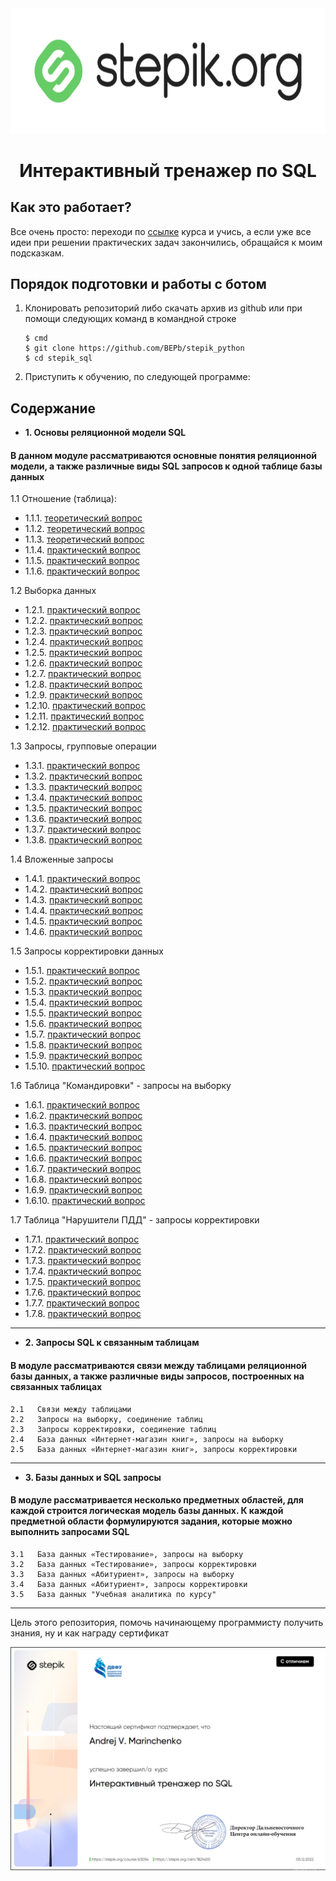 <div align="center">


<img src="./art/stepik_logotype_green.png" alt="logo" width="600" height="200.5">

# Интерактивный тренажер по SQL

</div>

## Как это работает?

Все очень просто: переходи по [ссылке](https://stepik.org/course/63054/syllabus) курса и учись, а если уже все идеи при решении практических задач закончились, обращайся к моим подсказкам.

## Порядок подготовки и работы с ботом

1. Клонировать репозиторий либо скачать архив из github или при помощи следующих команд в командной строке
   ```commandline
   $ cmd
   $ git clone https://github.com/BEPb/stepik_python
   $ cd stepik_sql
   ```

2. Приступить к обучению, по следующей программе:
## Содержание
  
* **1. Основы реляционной модели SQL**
#### В данном модуле рассматриваются основные понятия реляционной модели, а также различные виды SQL запросов к одной таблице базы данных  
 1.1   Отношение (таблица):
   - 1.1.1. [теоретический вопрос](https://github.com/BEPb/stepik_sql/blob/master/1.%20%D0%9E%D1%81%D0%BD%D0%BE%D0%B2%D1%8B%20%D1%80%D0%B5%D0%BB%D1%8F%D1%86%D0%B8%D0%BE%D0%BD%D0%BD%D0%BE%D0%B9%20%D0%BC%D0%BE%D0%B4%D0%B5%D0%BB%D0%B8%20%D0%B8%20SQL/1.1%20%D0%9E%D1%82%D0%BD%D0%BE%D1%88%D0%B5%D0%BD%D0%B8%D0%B5%20(%D1%82%D0%B0%D0%B1%D0%BB%D0%B8%D1%86%D0%B0)/1.1.1.%20%D1%82%D0%B5%D0%BE%D1%80%D0%B5%D1%82%D0%B8%D1%87%D0%B5%D1%81%D0%BA%D0%B8%D0%B9%20%D0%B2%D0%BE%D0%BF%D1%80%D0%BE%D1%81.md)
   - 1.1.2. [теоретический вопрос](https://github.com/BEPb/stepik_sql/blob/master/1.%20%D0%9E%D1%81%D0%BD%D0%BE%D0%B2%D1%8B%20%D1%80%D0%B5%D0%BB%D1%8F%D1%86%D0%B8%D0%BE%D0%BD%D0%BD%D0%BE%D0%B9%20%D0%BC%D0%BE%D0%B4%D0%B5%D0%BB%D0%B8%20%D0%B8%20SQL/1.1%20%D0%9E%D1%82%D0%BD%D0%BE%D1%88%D0%B5%D0%BD%D0%B8%D0%B5%20(%D1%82%D0%B0%D0%B1%D0%BB%D0%B8%D1%86%D0%B0)/1.1.2.%20%D1%82%D0%B5%D0%BE%D1%80%D0%B5%D1%82%D0%B8%D1%87%D0%B5%D1%81%D0%BA%D0%B8%D0%B9%20%D0%B2%D0%BE%D0%BF%D1%80%D0%BE%D1%81.md)
   - 1.1.3. [теоретический вопрос](https://github.com/BEPb/stepik_sql/blob/master/1.%20%D0%9E%D1%81%D0%BD%D0%BE%D0%B2%D1%8B%20%D1%80%D0%B5%D0%BB%D1%8F%D1%86%D0%B8%D0%BE%D0%BD%D0%BD%D0%BE%D0%B9%20%D0%BC%D0%BE%D0%B4%D0%B5%D0%BB%D0%B8%20%D0%B8%20SQL/1.1%20%D0%9E%D1%82%D0%BD%D0%BE%D1%88%D0%B5%D0%BD%D0%B8%D0%B5%20(%D1%82%D0%B0%D0%B1%D0%BB%D0%B8%D1%86%D0%B0)/1.1.3.%20%D1%82%D0%B5%D0%BE%D1%80%D0%B5%D1%82%D0%B8%D1%87%D0%B5%D1%81%D0%BA%D0%B8%D0%B9%20%D0%B2%D0%BE%D0%BF%D1%80%D0%BE%D1%81.md)
   - 1.1.4. [практический вопрос](https://github.com/BEPb/stepik_sql/blob/master/1.%20%D0%9E%D1%81%D0%BD%D0%BE%D0%B2%D1%8B%20%D1%80%D0%B5%D0%BB%D1%8F%D1%86%D0%B8%D0%BE%D0%BD%D0%BD%D0%BE%D0%B9%20%D0%BC%D0%BE%D0%B4%D0%B5%D0%BB%D0%B8%20%D0%B8%20SQL/1.1%20%D0%9E%D1%82%D0%BD%D0%BE%D1%88%D0%B5%D0%BD%D0%B8%D0%B5%20(%D1%82%D0%B0%D0%B1%D0%BB%D0%B8%D1%86%D0%B0)/1.1.4.%20%D0%BF%D1%80%D0%B0%D0%BA%D1%82%D0%B8%D1%87%D0%B5%D1%81%D0%BA%D0%B8%D0%B9%20%D0%B2%D0%BE%D0%BF%D1%80%D0%BE%D1%81.md)
   - 1.1.5. [практический вопрос](https://github.com/BEPb/stepik_sql/blob/master/1.%20%D0%9E%D1%81%D0%BD%D0%BE%D0%B2%D1%8B%20%D1%80%D0%B5%D0%BB%D1%8F%D1%86%D0%B8%D0%BE%D0%BD%D0%BD%D0%BE%D0%B9%20%D0%BC%D0%BE%D0%B4%D0%B5%D0%BB%D0%B8%20%D0%B8%20SQL/1.1%20%D0%9E%D1%82%D0%BD%D0%BE%D1%88%D0%B5%D0%BD%D0%B8%D0%B5%20(%D1%82%D0%B0%D0%B1%D0%BB%D0%B8%D1%86%D0%B0)/1.1.5.%20%D0%BF%D1%80%D0%B0%D0%BA%D1%82%D0%B8%D1%87%D0%B5%D1%81%D0%BA%D0%B8%D0%B9%20%D0%B2%D0%BE%D0%BF%D1%80%D0%BE%D1%81.md)
   - 1.1.6. [практический вопрос](https://github.com/BEPb/stepik_sql/blob/master/1.%20%D0%9E%D1%81%D0%BD%D0%BE%D0%B2%D1%8B%20%D1%80%D0%B5%D0%BB%D1%8F%D1%86%D0%B8%D0%BE%D0%BD%D0%BD%D0%BE%D0%B9%20%D0%BC%D0%BE%D0%B4%D0%B5%D0%BB%D0%B8%20%D0%B8%20SQL/1.1%20%D0%9E%D1%82%D0%BD%D0%BE%D1%88%D0%B5%D0%BD%D0%B8%D0%B5%20(%D1%82%D0%B0%D0%B1%D0%BB%D0%B8%D1%86%D0%B0)/1.1.6.%20%D0%BF%D1%80%D0%B0%D0%BA%D1%82%D0%B8%D1%87%D0%B5%D1%81%D0%BA%D0%B8%D0%B9%20%D0%B2%D0%BE%D0%BF%D1%80%D0%BE%D1%81.md)

 1.2   Выборка данных  
   - 1.2.1. [практический вопрос](https://github.com/BEPb/stepik_sql/blob/master/1.%20%D0%9E%D1%81%D0%BD%D0%BE%D0%B2%D1%8B%20%D1%80%D0%B5%D0%BB%D1%8F%D1%86%D0%B8%D0%BE%D0%BD%D0%BD%D0%BE%D0%B9%20%D0%BC%D0%BE%D0%B4%D0%B5%D0%BB%D0%B8%20%D0%B8%20SQL/1.2%20%D0%92%D1%8B%D0%B1%D0%BE%D1%80%D0%BA%D0%B0%20%D0%B4%D0%B0%D0%BD%D0%BD%D1%8B%D1%85/1.2.1.%20%D0%BF%D1%80%D0%B0%D0%BA%D1%82%D0%B8%D1%87%D0%B5%D1%81%D0%BA%D0%B8%D0%B9%20%D0%B2%D0%BE%D0%BF%D1%80%D0%BE%D1%81.md)
   - 1.2.2. [практический вопрос](https://github.com/BEPb/stepik_sql/blob/master/1.%20%D0%9E%D1%81%D0%BD%D0%BE%D0%B2%D1%8B%20%D1%80%D0%B5%D0%BB%D1%8F%D1%86%D0%B8%D0%BE%D0%BD%D0%BD%D0%BE%D0%B9%20%D0%BC%D0%BE%D0%B4%D0%B5%D0%BB%D0%B8%20%D0%B8%20SQL/1.2%20%D0%92%D1%8B%D0%B1%D0%BE%D1%80%D0%BA%D0%B0%20%D0%B4%D0%B0%D0%BD%D0%BD%D1%8B%D1%85/1.2.2.%20%D0%BF%D1%80%D0%B0%D0%BA%D1%82%D0%B8%D1%87%D0%B5%D1%81%D0%BA%D0%B8%D0%B9%20%D0%B2%D0%BE%D0%BF%D1%80%D0%BE%D1%81.md)
   - 1.2.3. [практический вопрос](https://github.com/BEPb/stepik_sql/blob/master/1.%20%D0%9E%D1%81%D0%BD%D0%BE%D0%B2%D1%8B%20%D1%80%D0%B5%D0%BB%D1%8F%D1%86%D0%B8%D0%BE%D0%BD%D0%BD%D0%BE%D0%B9%20%D0%BC%D0%BE%D0%B4%D0%B5%D0%BB%D0%B8%20%D0%B8%20SQL/1.2%20%D0%92%D1%8B%D0%B1%D0%BE%D1%80%D0%BA%D0%B0%20%D0%B4%D0%B0%D0%BD%D0%BD%D1%8B%D1%85/1.2.3.%20%D0%BF%D1%80%D0%B0%D0%BA%D1%82%D0%B8%D1%87%D0%B5%D1%81%D0%BA%D0%B8%D0%B9%20%D0%B2%D0%BE%D0%BF%D1%80%D0%BE%D1%81.md)
   - 1.2.4. [практический вопрос](https://github.com/BEPb/stepik_sql/blob/master/1.%20%D0%9E%D1%81%D0%BD%D0%BE%D0%B2%D1%8B%20%D1%80%D0%B5%D0%BB%D1%8F%D1%86%D0%B8%D0%BE%D0%BD%D0%BD%D0%BE%D0%B9%20%D0%BC%D0%BE%D0%B4%D0%B5%D0%BB%D0%B8%20%D0%B8%20SQL/1.2%20%D0%92%D1%8B%D0%B1%D0%BE%D1%80%D0%BA%D0%B0%20%D0%B4%D0%B0%D0%BD%D0%BD%D1%8B%D1%85/1.2.4.%20%D0%BF%D1%80%D0%B0%D0%BA%D1%82%D0%B8%D1%87%D0%B5%D1%81%D0%BA%D0%B8%D0%B9%20%D0%B2%D0%BE%D0%BF%D1%80%D0%BE%D1%81.md)
   - 1.2.5. [практический вопрос](https://github.com/BEPb/stepik_sql/blob/master/1.%20%D0%9E%D1%81%D0%BD%D0%BE%D0%B2%D1%8B%20%D1%80%D0%B5%D0%BB%D1%8F%D1%86%D0%B8%D0%BE%D0%BD%D0%BD%D0%BE%D0%B9%20%D0%BC%D0%BE%D0%B4%D0%B5%D0%BB%D0%B8%20%D0%B8%20SQL/1.2%20%D0%92%D1%8B%D0%B1%D0%BE%D1%80%D0%BA%D0%B0%20%D0%B4%D0%B0%D0%BD%D0%BD%D1%8B%D1%85/1.2.5.%20%D0%BF%D1%80%D0%B0%D0%BA%D1%82%D0%B8%D1%87%D0%B5%D1%81%D0%BA%D0%B8%D0%B9%20%D0%B2%D0%BE%D0%BF%D1%80%D0%BE%D1%81.md)
   - 1.2.6. [практический вопрос](https://github.com/BEPb/stepik_sql/blob/master/1.%20%D0%9E%D1%81%D0%BD%D0%BE%D0%B2%D1%8B%20%D1%80%D0%B5%D0%BB%D1%8F%D1%86%D0%B8%D0%BE%D0%BD%D0%BD%D0%BE%D0%B9%20%D0%BC%D0%BE%D0%B4%D0%B5%D0%BB%D0%B8%20%D0%B8%20SQL/1.2%20%D0%92%D1%8B%D0%B1%D0%BE%D1%80%D0%BA%D0%B0%20%D0%B4%D0%B0%D0%BD%D0%BD%D1%8B%D1%85/1.2.6.%20%D0%BF%D1%80%D0%B0%D0%BA%D1%82%D0%B8%D1%87%D0%B5%D1%81%D0%BA%D0%B8%D0%B9%20%D0%B2%D0%BE%D0%BF%D1%80%D0%BE%D1%81.md)
   - 1.2.7. [практический вопрос](https://github.com/BEPb/stepik_sql/blob/master/1.%20%D0%9E%D1%81%D0%BD%D0%BE%D0%B2%D1%8B%20%D1%80%D0%B5%D0%BB%D1%8F%D1%86%D0%B8%D0%BE%D0%BD%D0%BD%D0%BE%D0%B9%20%D0%BC%D0%BE%D0%B4%D0%B5%D0%BB%D0%B8%20%D0%B8%20SQL/1.2%20%D0%92%D1%8B%D0%B1%D0%BE%D1%80%D0%BA%D0%B0%20%D0%B4%D0%B0%D0%BD%D0%BD%D1%8B%D1%85/1.2.7.%20%D0%BF%D1%80%D0%B0%D0%BA%D1%82%D0%B8%D1%87%D0%B5%D1%81%D0%BA%D0%B8%D0%B9%20%D0%B2%D0%BE%D0%BF%D1%80%D0%BE%D1%81.md)
   - 1.2.8. [практический вопрос](https://github.com/BEPb/stepik_sql/blob/master/1.%20%D0%9E%D1%81%D0%BD%D0%BE%D0%B2%D1%8B%20%D1%80%D0%B5%D0%BB%D1%8F%D1%86%D0%B8%D0%BE%D0%BD%D0%BD%D0%BE%D0%B9%20%D0%BC%D0%BE%D0%B4%D0%B5%D0%BB%D0%B8%20%D0%B8%20SQL/1.2%20%D0%92%D1%8B%D0%B1%D0%BE%D1%80%D0%BA%D0%B0%20%D0%B4%D0%B0%D0%BD%D0%BD%D1%8B%D1%85/1.2.8.%20%D0%BF%D1%80%D0%B0%D0%BA%D1%82%D0%B8%D1%87%D0%B5%D1%81%D0%BA%D0%B8%D0%B9%20%D0%B2%D0%BE%D0%BF%D1%80%D0%BE%D1%81.md)
   - 1.2.9. [практический вопрос](https://github.com/BEPb/stepik_sql/blob/master/1.%20%D0%9E%D1%81%D0%BD%D0%BE%D0%B2%D1%8B%20%D1%80%D0%B5%D0%BB%D1%8F%D1%86%D0%B8%D0%BE%D0%BD%D0%BD%D0%BE%D0%B9%20%D0%BC%D0%BE%D0%B4%D0%B5%D0%BB%D0%B8%20%D0%B8%20SQL/1.2%20%D0%92%D1%8B%D0%B1%D0%BE%D1%80%D0%BA%D0%B0%20%D0%B4%D0%B0%D0%BD%D0%BD%D1%8B%D1%85/1.2.9.%20%D0%BF%D1%80%D0%B0%D0%BA%D1%82%D0%B8%D1%87%D0%B5%D1%81%D0%BA%D0%B8%D0%B9%20%D0%B2%D0%BE%D0%BF%D1%80%D0%BE%D1%81.md)
   - 1.2.10. [практический вопрос](https://github.com/BEPb/stepik_sql/blob/master/1.%20%D0%9E%D1%81%D0%BD%D0%BE%D0%B2%D1%8B%20%D1%80%D0%B5%D0%BB%D1%8F%D1%86%D0%B8%D0%BE%D0%BD%D0%BD%D0%BE%D0%B9%20%D0%BC%D0%BE%D0%B4%D0%B5%D0%BB%D0%B8%20%D0%B8%20SQL/1.2%20%D0%92%D1%8B%D0%B1%D0%BE%D1%80%D0%BA%D0%B0%20%D0%B4%D0%B0%D0%BD%D0%BD%D1%8B%D1%85/1.2.10.%20%D0%BF%D1%80%D0%B0%D0%BA%D1%82%D0%B8%D1%87%D0%B5%D1%81%D0%BA%D0%B8%D0%B9%20%D0%B2%D0%BE%D0%BF%D1%80%D0%BE%D1%81.md)
   - 1.2.11. [практический вопрос](https://github.com/BEPb/stepik_sql/blob/master/1.%20%D0%9E%D1%81%D0%BD%D0%BE%D0%B2%D1%8B%20%D1%80%D0%B5%D0%BB%D1%8F%D1%86%D0%B8%D0%BE%D0%BD%D0%BD%D0%BE%D0%B9%20%D0%BC%D0%BE%D0%B4%D0%B5%D0%BB%D0%B8%20%D0%B8%20SQL/1.2%20%D0%92%D1%8B%D0%B1%D0%BE%D1%80%D0%BA%D0%B0%20%D0%B4%D0%B0%D0%BD%D0%BD%D1%8B%D1%85/1.2.11.%20%D0%BF%D1%80%D0%B0%D0%BA%D1%82%D0%B8%D1%87%D0%B5%D1%81%D0%BA%D0%B8%D0%B9%20%D0%B2%D0%BE%D0%BF%D1%80%D0%BE%D1%81.md)
   - 1.2.12. [практический вопрос](https://github.com/BEPb/stepik_sql/blob/master/1.%20%D0%9E%D1%81%D0%BD%D0%BE%D0%B2%D1%8B%20%D1%80%D0%B5%D0%BB%D1%8F%D1%86%D0%B8%D0%BE%D0%BD%D0%BD%D0%BE%D0%B9%20%D0%BC%D0%BE%D0%B4%D0%B5%D0%BB%D0%B8%20%D0%B8%20SQL/1.2%20%D0%92%D1%8B%D0%B1%D0%BE%D1%80%D0%BA%D0%B0%20%D0%B4%D0%B0%D0%BD%D0%BD%D1%8B%D1%85/1.2.12.%20%D0%BF%D1%80%D0%B0%D0%BA%D1%82%D0%B8%D1%87%D0%B5%D1%81%D0%BA%D0%B8%D0%B9%20%D0%B2%D0%BE%D0%BF%D1%80%D0%BE%D1%81.md)

 1.3   Запросы, групповые операции
   - 1.3.1. [практический вопрос](https://github.com/BEPb/stepik_sql/blob/master/1.%20%D0%9E%D1%81%D0%BD%D0%BE%D0%B2%D1%8B%20%D1%80%D0%B5%D0%BB%D1%8F%D1%86%D0%B8%D0%BE%D0%BD%D0%BD%D0%BE%D0%B9%20%D0%BC%D0%BE%D0%B4%D0%B5%D0%BB%D0%B8%20%D0%B8%20SQL/1.3%20%D0%97%D0%B0%D0%BF%D1%80%D0%BE%D1%81%D1%8B%2C%20%D0%B3%D1%80%D1%83%D0%BF%D0%BF%D0%BE%D0%B2%D1%8B%D0%B5%20%D0%BE%D0%BF%D0%B5%D1%80%D0%B0%D1%86%D0%B8%D0%B8/1.3.1.%20%D0%BF%D1%80%D0%B0%D0%BA%D1%82%D0%B8%D1%87%D0%B5%D1%81%D0%BA%D0%B8%D0%B9%20%D0%B2%D0%BE%D0%BF%D1%80%D0%BE%D1%81.md)
   - 1.3.2. [практический вопрос](https://github.com/BEPb/stepik_sql/blob/master/1.%20%D0%9E%D1%81%D0%BD%D0%BE%D0%B2%D1%8B%20%D1%80%D0%B5%D0%BB%D1%8F%D1%86%D0%B8%D0%BE%D0%BD%D0%BD%D0%BE%D0%B9%20%D0%BC%D0%BE%D0%B4%D0%B5%D0%BB%D0%B8%20%D0%B8%20SQL/1.3%20%D0%97%D0%B0%D0%BF%D1%80%D0%BE%D1%81%D1%8B%2C%20%D0%B3%D1%80%D1%83%D0%BF%D0%BF%D0%BE%D0%B2%D1%8B%D0%B5%20%D0%BE%D0%BF%D0%B5%D1%80%D0%B0%D1%86%D0%B8%D0%B8/1.3.2.%20%D0%BF%D1%80%D0%B0%D0%BA%D1%82%D0%B8%D1%87%D0%B5%D1%81%D0%BA%D0%B8%D0%B9%20%D0%B2%D0%BE%D0%BF%D1%80%D0%BE%D1%81.md)
   - 1.3.3. [практический вопрос](https://github.com/BEPb/stepik_sql/blob/master/1.%20%D0%9E%D1%81%D0%BD%D0%BE%D0%B2%D1%8B%20%D1%80%D0%B5%D0%BB%D1%8F%D1%86%D0%B8%D0%BE%D0%BD%D0%BD%D0%BE%D0%B9%20%D0%BC%D0%BE%D0%B4%D0%B5%D0%BB%D0%B8%20%D0%B8%20SQL/1.3%20%D0%97%D0%B0%D0%BF%D1%80%D0%BE%D1%81%D1%8B%2C%20%D0%B3%D1%80%D1%83%D0%BF%D0%BF%D0%BE%D0%B2%D1%8B%D0%B5%20%D0%BE%D0%BF%D0%B5%D1%80%D0%B0%D1%86%D0%B8%D0%B8/1.3.3.%20%D0%BF%D1%80%D0%B0%D0%BA%D1%82%D0%B8%D1%87%D0%B5%D1%81%D0%BA%D0%B8%D0%B9%20%D0%B2%D0%BE%D0%BF%D1%80%D0%BE%D1%81.md)
   - 1.3.4. [практический вопрос](https://github.com/BEPb/stepik_sql/blob/master/1.%20%D0%9E%D1%81%D0%BD%D0%BE%D0%B2%D1%8B%20%D1%80%D0%B5%D0%BB%D1%8F%D1%86%D0%B8%D0%BE%D0%BD%D0%BD%D0%BE%D0%B9%20%D0%BC%D0%BE%D0%B4%D0%B5%D0%BB%D0%B8%20%D0%B8%20SQL/1.3%20%D0%97%D0%B0%D0%BF%D1%80%D0%BE%D1%81%D1%8B%2C%20%D0%B3%D1%80%D1%83%D0%BF%D0%BF%D0%BE%D0%B2%D1%8B%D0%B5%20%D0%BE%D0%BF%D0%B5%D1%80%D0%B0%D1%86%D0%B8%D0%B8/1.3.4.%20%D0%BF%D1%80%D0%B0%D0%BA%D1%82%D0%B8%D1%87%D0%B5%D1%81%D0%BA%D0%B8%D0%B9%20%D0%B2%D0%BE%D0%BF%D1%80%D0%BE%D1%81.md)
   - 1.3.5. [практический вопрос](https://github.com/BEPb/stepik_sql/blob/master/1.%20%D0%9E%D1%81%D0%BD%D0%BE%D0%B2%D1%8B%20%D1%80%D0%B5%D0%BB%D1%8F%D1%86%D0%B8%D0%BE%D0%BD%D0%BD%D0%BE%D0%B9%20%D0%BC%D0%BE%D0%B4%D0%B5%D0%BB%D0%B8%20%D0%B8%20SQL/1.3%20%D0%97%D0%B0%D0%BF%D1%80%D0%BE%D1%81%D1%8B%2C%20%D0%B3%D1%80%D1%83%D0%BF%D0%BF%D0%BE%D0%B2%D1%8B%D0%B5%20%D0%BE%D0%BF%D0%B5%D1%80%D0%B0%D1%86%D0%B8%D0%B8/1.3.5.%20%D0%BF%D1%80%D0%B0%D0%BA%D1%82%D0%B8%D1%87%D0%B5%D1%81%D0%BA%D0%B8%D0%B9%20%D0%B2%D0%BE%D0%BF%D1%80%D0%BE%D1%81.md)
   - 1.3.6. [практический вопрос](https://github.com/BEPb/stepik_sql/blob/master/1.%20%D0%9E%D1%81%D0%BD%D0%BE%D0%B2%D1%8B%20%D1%80%D0%B5%D0%BB%D1%8F%D1%86%D0%B8%D0%BE%D0%BD%D0%BD%D0%BE%D0%B9%20%D0%BC%D0%BE%D0%B4%D0%B5%D0%BB%D0%B8%20%D0%B8%20SQL/1.3%20%D0%97%D0%B0%D0%BF%D1%80%D0%BE%D1%81%D1%8B%2C%20%D0%B3%D1%80%D1%83%D0%BF%D0%BF%D0%BE%D0%B2%D1%8B%D0%B5%20%D0%BE%D0%BF%D0%B5%D1%80%D0%B0%D1%86%D0%B8%D0%B8/1.3.6.%20%D0%BF%D1%80%D0%B0%D0%BA%D1%82%D0%B8%D1%87%D0%B5%D1%81%D0%BA%D0%B8%D0%B9%20%D0%B2%D0%BE%D0%BF%D1%80%D0%BE%D1%81.md)
   - 1.3.7. [практический вопрос](https://github.com/BEPb/stepik_sql/blob/master/1.%20%D0%9E%D1%81%D0%BD%D0%BE%D0%B2%D1%8B%20%D1%80%D0%B5%D0%BB%D1%8F%D1%86%D0%B8%D0%BE%D0%BD%D0%BD%D0%BE%D0%B9%20%D0%BC%D0%BE%D0%B4%D0%B5%D0%BB%D0%B8%20%D0%B8%20SQL/1.3%20%D0%97%D0%B0%D0%BF%D1%80%D0%BE%D1%81%D1%8B%2C%20%D0%B3%D1%80%D1%83%D0%BF%D0%BF%D0%BE%D0%B2%D1%8B%D0%B5%20%D0%BE%D0%BF%D0%B5%D1%80%D0%B0%D1%86%D0%B8%D0%B8/1.3.7.%20%D0%BF%D1%80%D0%B0%D0%BA%D1%82%D0%B8%D1%87%D0%B5%D1%81%D0%BA%D0%B8%D0%B9%20%D0%B2%D0%BE%D0%BF%D1%80%D0%BE%D1%81.md)
   - 1.3.8. [практический вопрос](https://github.com/BEPb/stepik_sql/blob/master/1.%20%D0%9E%D1%81%D0%BD%D0%BE%D0%B2%D1%8B%20%D1%80%D0%B5%D0%BB%D1%8F%D1%86%D0%B8%D0%BE%D0%BD%D0%BD%D0%BE%D0%B9%20%D0%BC%D0%BE%D0%B4%D0%B5%D0%BB%D0%B8%20%D0%B8%20SQL/1.3%20%D0%97%D0%B0%D0%BF%D1%80%D0%BE%D1%81%D1%8B%2C%20%D0%B3%D1%80%D1%83%D0%BF%D0%BF%D0%BE%D0%B2%D1%8B%D0%B5%20%D0%BE%D0%BF%D0%B5%D1%80%D0%B0%D1%86%D0%B8%D0%B8/1.3.8.%20%D0%BF%D1%80%D0%B0%D0%BA%D1%82%D0%B8%D1%87%D0%B5%D1%81%D0%BA%D0%B8%D0%B9%20%D0%B2%D0%BE%D0%BF%D1%80%D0%BE%D1%81.md)

 1.4   Вложенные запросы  
   - 1.4.1. [практический вопрос](https://github.com/BEPb/stepik_sql/blob/master/1.%20%D0%9E%D1%81%D0%BD%D0%BE%D0%B2%D1%8B%20%D1%80%D0%B5%D0%BB%D1%8F%D1%86%D0%B8%D0%BE%D0%BD%D0%BD%D0%BE%D0%B9%20%D0%BC%D0%BE%D0%B4%D0%B5%D0%BB%D0%B8%20%D0%B8%20SQL/1.4%20%D0%92%D0%BB%D0%BE%D0%B6%D0%B5%D0%BD%D0%BD%D1%8B%D0%B5%20%D0%B7%D0%B0%D0%BF%D1%80%D0%BE%D1%81%D1%8B/1.4.1.%20%D0%BF%D1%80%D0%B0%D0%BA%D1%82%D0%B8%D1%87%D0%B5%D1%81%D0%BA%D0%B8%D0%B9%20%D0%B2%D0%BE%D0%BF%D1%80%D0%BE%D1%81.md)
   - 1.4.2. [практический вопрос](https://github.com/BEPb/stepik_sql/blob/master/1.%20%D0%9E%D1%81%D0%BD%D0%BE%D0%B2%D1%8B%20%D1%80%D0%B5%D0%BB%D1%8F%D1%86%D0%B8%D0%BE%D0%BD%D0%BD%D0%BE%D0%B9%20%D0%BC%D0%BE%D0%B4%D0%B5%D0%BB%D0%B8%20%D0%B8%20SQL/1.4%20%D0%92%D0%BB%D0%BE%D0%B6%D0%B5%D0%BD%D0%BD%D1%8B%D0%B5%20%D0%B7%D0%B0%D0%BF%D1%80%D0%BE%D1%81%D1%8B/1.4.2.%20%D0%BF%D1%80%D0%B0%D0%BA%D1%82%D0%B8%D1%87%D0%B5%D1%81%D0%BA%D0%B8%D0%B9%20%D0%B2%D0%BE%D0%BF%D1%80%D0%BE%D1%81.md)
   - 1.4.3. [практический вопрос](https://github.com/BEPb/stepik_sql/blob/master/1.%20%D0%9E%D1%81%D0%BD%D0%BE%D0%B2%D1%8B%20%D1%80%D0%B5%D0%BB%D1%8F%D1%86%D0%B8%D0%BE%D0%BD%D0%BD%D0%BE%D0%B9%20%D0%BC%D0%BE%D0%B4%D0%B5%D0%BB%D0%B8%20%D0%B8%20SQL/1.4%20%D0%92%D0%BB%D0%BE%D0%B6%D0%B5%D0%BD%D0%BD%D1%8B%D0%B5%20%D0%B7%D0%B0%D0%BF%D1%80%D0%BE%D1%81%D1%8B/1.4.3.%20%D0%BF%D1%80%D0%B0%D0%BA%D1%82%D0%B8%D1%87%D0%B5%D1%81%D0%BA%D0%B8%D0%B9%20%D0%B2%D0%BE%D0%BF%D1%80%D0%BE%D1%81.md)
   - 1.4.4. [практический вопрос](https://github.com/BEPb/stepik_sql/blob/master/1.%20%D0%9E%D1%81%D0%BD%D0%BE%D0%B2%D1%8B%20%D1%80%D0%B5%D0%BB%D1%8F%D1%86%D0%B8%D0%BE%D0%BD%D0%BD%D0%BE%D0%B9%20%D0%BC%D0%BE%D0%B4%D0%B5%D0%BB%D0%B8%20%D0%B8%20SQL/1.4%20%D0%92%D0%BB%D0%BE%D0%B6%D0%B5%D0%BD%D0%BD%D1%8B%D0%B5%20%D0%B7%D0%B0%D0%BF%D1%80%D0%BE%D1%81%D1%8B/1.4.4.%20%D0%BF%D1%80%D0%B0%D0%BA%D1%82%D0%B8%D1%87%D0%B5%D1%81%D0%BA%D0%B8%D0%B9%20%D0%B2%D0%BE%D0%BF%D1%80%D0%BE%D1%81.md)
   - 1.4.5. [практический вопрос](https://github.com/BEPb/stepik_sql/blob/master/1.%20%D0%9E%D1%81%D0%BD%D0%BE%D0%B2%D1%8B%20%D1%80%D0%B5%D0%BB%D1%8F%D1%86%D0%B8%D0%BE%D0%BD%D0%BD%D0%BE%D0%B9%20%D0%BC%D0%BE%D0%B4%D0%B5%D0%BB%D0%B8%20%D0%B8%20SQL/1.4%20%D0%92%D0%BB%D0%BE%D0%B6%D0%B5%D0%BD%D0%BD%D1%8B%D0%B5%20%D0%B7%D0%B0%D0%BF%D1%80%D0%BE%D1%81%D1%8B/1.4.5.%20%D0%BF%D1%80%D0%B0%D0%BA%D1%82%D0%B8%D1%87%D0%B5%D1%81%D0%BA%D0%B8%D0%B9%20%D0%B2%D0%BE%D0%BF%D1%80%D0%BE%D1%81.md)
   - 1.4.6. [практический вопрос](https://github.com/BEPb/stepik_sql/blob/master/1.%20%D0%9E%D1%81%D0%BD%D0%BE%D0%B2%D1%8B%20%D1%80%D0%B5%D0%BB%D1%8F%D1%86%D0%B8%D0%BE%D0%BD%D0%BD%D0%BE%D0%B9%20%D0%BC%D0%BE%D0%B4%D0%B5%D0%BB%D0%B8%20%D0%B8%20SQL/1.4%20%D0%92%D0%BB%D0%BE%D0%B6%D0%B5%D0%BD%D0%BD%D1%8B%D0%B5%20%D0%B7%D0%B0%D0%BF%D1%80%D0%BE%D1%81%D1%8B/1.4.6.%20%D0%BF%D1%80%D0%B0%D0%BA%D1%82%D0%B8%D1%87%D0%B5%D1%81%D0%BA%D0%B8%D0%B9%20%D0%B2%D0%BE%D0%BF%D1%80%D0%BE%D1%81.md)

 1.5   Запросы корректировки данных  
   - 1.5.1. [практический вопрос](https://github.com/BEPb/stepik_sql/blob/master/1.%20%D0%9E%D1%81%D0%BD%D0%BE%D0%B2%D1%8B%20%D1%80%D0%B5%D0%BB%D1%8F%D1%86%D0%B8%D0%BE%D0%BD%D0%BD%D0%BE%D0%B9%20%D0%BC%D0%BE%D0%B4%D0%B5%D0%BB%D0%B8%20%D0%B8%20SQL/1.5%20%D0%97%D0%B0%D0%BF%D1%80%D0%BE%D1%81%D1%8B%20%D0%BA%D0%BE%D1%80%D1%80%D0%B5%D0%BA%D1%82%D0%B8%D1%80%D0%BE%D0%B2%D0%BA%D0%B8%20%D0%B4%D0%B0%D0%BD%D0%BD%D1%8B%D1%85/1.5.1.%20%D0%BF%D1%80%D0%B0%D0%BA%D1%82%D0%B8%D1%87%D0%B5%D1%81%D0%BA%D0%B8%D0%B9%20%D0%B2%D0%BE%D0%BF%D1%80%D0%BE%D1%81.md)
   - 1.5.2. [практический вопрос](https://github.com/BEPb/stepik_sql/blob/master/1.%20%D0%9E%D1%81%D0%BD%D0%BE%D0%B2%D1%8B%20%D1%80%D0%B5%D0%BB%D1%8F%D1%86%D0%B8%D0%BE%D0%BD%D0%BD%D0%BE%D0%B9%20%D0%BC%D0%BE%D0%B4%D0%B5%D0%BB%D0%B8%20%D0%B8%20SQL/1.5%20%D0%97%D0%B0%D0%BF%D1%80%D0%BE%D1%81%D1%8B%20%D0%BA%D0%BE%D1%80%D1%80%D0%B5%D0%BA%D1%82%D0%B8%D1%80%D0%BE%D0%B2%D0%BA%D0%B8%20%D0%B4%D0%B0%D0%BD%D0%BD%D1%8B%D1%85/1.5.2.%20%D0%BF%D1%80%D0%B0%D0%BA%D1%82%D0%B8%D1%87%D0%B5%D1%81%D0%BA%D0%B8%D0%B9%20%D0%B2%D0%BE%D0%BF%D1%80%D0%BE%D1%81.md)
   - 1.5.3. [практический вопрос](https://github.com/BEPb/stepik_sql/blob/master/1.%20%D0%9E%D1%81%D0%BD%D0%BE%D0%B2%D1%8B%20%D1%80%D0%B5%D0%BB%D1%8F%D1%86%D0%B8%D0%BE%D0%BD%D0%BD%D0%BE%D0%B9%20%D0%BC%D0%BE%D0%B4%D0%B5%D0%BB%D0%B8%20%D0%B8%20SQL/1.5%20%D0%97%D0%B0%D0%BF%D1%80%D0%BE%D1%81%D1%8B%20%D0%BA%D0%BE%D1%80%D1%80%D0%B5%D0%BA%D1%82%D0%B8%D1%80%D0%BE%D0%B2%D0%BA%D0%B8%20%D0%B4%D0%B0%D0%BD%D0%BD%D1%8B%D1%85/1.5.3.%20%D0%BF%D1%80%D0%B0%D0%BA%D1%82%D0%B8%D1%87%D0%B5%D1%81%D0%BA%D0%B8%D0%B9%20%D0%B2%D0%BE%D0%BF%D1%80%D0%BE%D1%81.md)
   - 1.5.4. [практический вопрос](https://github.com/BEPb/stepik_sql/blob/master/1.%20%D0%9E%D1%81%D0%BD%D0%BE%D0%B2%D1%8B%20%D1%80%D0%B5%D0%BB%D1%8F%D1%86%D0%B8%D0%BE%D0%BD%D0%BD%D0%BE%D0%B9%20%D0%BC%D0%BE%D0%B4%D0%B5%D0%BB%D0%B8%20%D0%B8%20SQL/1.5%20%D0%97%D0%B0%D0%BF%D1%80%D0%BE%D1%81%D1%8B%20%D0%BA%D0%BE%D1%80%D1%80%D0%B5%D0%BA%D1%82%D0%B8%D1%80%D0%BE%D0%B2%D0%BA%D0%B8%20%D0%B4%D0%B0%D0%BD%D0%BD%D1%8B%D1%85/1.5.4.%20%D0%BF%D1%80%D0%B0%D0%BA%D1%82%D0%B8%D1%87%D0%B5%D1%81%D0%BA%D0%B8%D0%B9%20%D0%B2%D0%BE%D0%BF%D1%80%D0%BE%D1%81.md)
   - 1.5.5. [практический вопрос](https://github.com/BEPb/stepik_sql/blob/master/1.%20%D0%9E%D1%81%D0%BD%D0%BE%D0%B2%D1%8B%20%D1%80%D0%B5%D0%BB%D1%8F%D1%86%D0%B8%D0%BE%D0%BD%D0%BD%D0%BE%D0%B9%20%D0%BC%D0%BE%D0%B4%D0%B5%D0%BB%D0%B8%20%D0%B8%20SQL/1.5%20%D0%97%D0%B0%D0%BF%D1%80%D0%BE%D1%81%D1%8B%20%D0%BA%D0%BE%D1%80%D1%80%D0%B5%D0%BA%D1%82%D0%B8%D1%80%D0%BE%D0%B2%D0%BA%D0%B8%20%D0%B4%D0%B0%D0%BD%D0%BD%D1%8B%D1%85/1.5.5.%20%D0%BF%D1%80%D0%B0%D0%BA%D1%82%D0%B8%D1%87%D0%B5%D1%81%D0%BA%D0%B8%D0%B9%20%D0%B2%D0%BE%D0%BF%D1%80%D0%BE%D1%81.md)
   - 1.5.6. [практический вопрос](https://github.com/BEPb/stepik_sql/blob/master/1.%20%D0%9E%D1%81%D0%BD%D0%BE%D0%B2%D1%8B%20%D1%80%D0%B5%D0%BB%D1%8F%D1%86%D0%B8%D0%BE%D0%BD%D0%BD%D0%BE%D0%B9%20%D0%BC%D0%BE%D0%B4%D0%B5%D0%BB%D0%B8%20%D0%B8%20SQL/1.5%20%D0%97%D0%B0%D0%BF%D1%80%D0%BE%D1%81%D1%8B%20%D0%BA%D0%BE%D1%80%D1%80%D0%B5%D0%BA%D1%82%D0%B8%D1%80%D0%BE%D0%B2%D0%BA%D0%B8%20%D0%B4%D0%B0%D0%BD%D0%BD%D1%8B%D1%85/1.5.6.%20%D0%BF%D1%80%D0%B0%D0%BA%D1%82%D0%B8%D1%87%D0%B5%D1%81%D0%BA%D0%B8%D0%B9%20%D0%B2%D0%BE%D0%BF%D1%80%D0%BE%D1%81.md)
   - 1.5.7. [практический вопрос](https://github.com/BEPb/stepik_sql/blob/master/1.%20%D0%9E%D1%81%D0%BD%D0%BE%D0%B2%D1%8B%20%D1%80%D0%B5%D0%BB%D1%8F%D1%86%D0%B8%D0%BE%D0%BD%D0%BD%D0%BE%D0%B9%20%D0%BC%D0%BE%D0%B4%D0%B5%D0%BB%D0%B8%20%D0%B8%20SQL/1.5%20%D0%97%D0%B0%D0%BF%D1%80%D0%BE%D1%81%D1%8B%20%D0%BA%D0%BE%D1%80%D1%80%D0%B5%D0%BA%D1%82%D0%B8%D1%80%D0%BE%D0%B2%D0%BA%D0%B8%20%D0%B4%D0%B0%D0%BD%D0%BD%D1%8B%D1%85/1.5.7.%20%D0%BF%D1%80%D0%B0%D0%BA%D1%82%D0%B8%D1%87%D0%B5%D1%81%D0%BA%D0%B8%D0%B9%20%D0%B2%D0%BE%D0%BF%D1%80%D0%BE%D1%81.md)
   - 1.5.8. [практический вопрос](https://github.com/BEPb/stepik_sql/blob/master/1.%20%D0%9E%D1%81%D0%BD%D0%BE%D0%B2%D1%8B%20%D1%80%D0%B5%D0%BB%D1%8F%D1%86%D0%B8%D0%BE%D0%BD%D0%BD%D0%BE%D0%B9%20%D0%BC%D0%BE%D0%B4%D0%B5%D0%BB%D0%B8%20%D0%B8%20SQL/1.5%20%D0%97%D0%B0%D0%BF%D1%80%D0%BE%D1%81%D1%8B%20%D0%BA%D0%BE%D1%80%D1%80%D0%B5%D0%BA%D1%82%D0%B8%D1%80%D0%BE%D0%B2%D0%BA%D0%B8%20%D0%B4%D0%B0%D0%BD%D0%BD%D1%8B%D1%85/1.5.8.%20%D0%BF%D1%80%D0%B0%D0%BA%D1%82%D0%B8%D1%87%D0%B5%D1%81%D0%BA%D0%B8%D0%B9%20%D0%B2%D0%BE%D0%BF%D1%80%D0%BE%D1%81.md)
   - 1.5.9. [практический вопрос](https://github.com/BEPb/stepik_sql/blob/master/1.%20%D0%9E%D1%81%D0%BD%D0%BE%D0%B2%D1%8B%20%D1%80%D0%B5%D0%BB%D1%8F%D1%86%D0%B8%D0%BE%D0%BD%D0%BD%D0%BE%D0%B9%20%D0%BC%D0%BE%D0%B4%D0%B5%D0%BB%D0%B8%20%D0%B8%20SQL/1.5%20%D0%97%D0%B0%D0%BF%D1%80%D0%BE%D1%81%D1%8B%20%D0%BA%D0%BE%D1%80%D1%80%D0%B5%D0%BA%D1%82%D0%B8%D1%80%D0%BE%D0%B2%D0%BA%D0%B8%20%D0%B4%D0%B0%D0%BD%D0%BD%D1%8B%D1%85/1.5.9.%20%D0%BF%D1%80%D0%B0%D0%BA%D1%82%D0%B8%D1%87%D0%B5%D1%81%D0%BA%D0%B8%D0%B9%20%D0%B2%D0%BE%D0%BF%D1%80%D0%BE%D1%81.md)
   - 1.5.10. [практический вопрос](https://github.com/BEPb/stepik_sql/blob/master/1.%20%D0%9E%D1%81%D0%BD%D0%BE%D0%B2%D1%8B%20%D1%80%D0%B5%D0%BB%D1%8F%D1%86%D0%B8%D0%BE%D0%BD%D0%BD%D0%BE%D0%B9%20%D0%BC%D0%BE%D0%B4%D0%B5%D0%BB%D0%B8%20%D0%B8%20SQL/1.5%20%D0%97%D0%B0%D0%BF%D1%80%D0%BE%D1%81%D1%8B%20%D0%BA%D0%BE%D1%80%D1%80%D0%B5%D0%BA%D1%82%D0%B8%D1%80%D0%BE%D0%B2%D0%BA%D0%B8%20%D0%B4%D0%B0%D0%BD%D0%BD%D1%8B%D1%85/1.5.10.%20%D0%BF%D1%80%D0%B0%D0%BA%D1%82%D0%B8%D1%87%D0%B5%D1%81%D0%BA%D0%B8%D0%B9%20%D0%B2%D0%BE%D0%BF%D1%80%D0%BE%D1%81.md)
  
 1.6   Таблица "Командировки" - запросы на выборку  
   - 1.6.1. [практический вопрос](https://github.com/BEPb/stepik_sql/blob/master/1.%20%D0%9E%D1%81%D0%BD%D0%BE%D0%B2%D1%8B%20%D1%80%D0%B5%D0%BB%D1%8F%D1%86%D0%B8%D0%BE%D0%BD%D0%BD%D0%BE%D0%B9%20%D0%BC%D0%BE%D0%B4%D0%B5%D0%BB%D0%B8%20%D0%B8%20SQL/1.6%20%D0%A2%D0%B0%D0%B1%D0%BB%D0%B8%D1%86%D0%B0%20%D0%9A%D0%BE%D0%BC%D0%B0%D0%BD%D0%B4%D0%B8%D1%80%D0%BE%D0%B2%D0%BA%D0%B8%2C%20%D0%B7%D0%B0%D0%BF%D1%80%D0%BE%D1%81%D1%8B%20%D0%BD%D0%B0%20%D0%B2%D1%8B%D0%B1%D0%BE%D1%80%D0%BA%D1%83/1.6.1.%20%D0%BF%D1%80%D0%B0%D0%BA%D1%82%D0%B8%D1%87%D0%B5%D1%81%D0%BA%D0%B8%D0%B9%20%D0%B2%D0%BE%D0%BF%D1%80%D0%BE%D1%81.md)
   - 1.6.2. [практический вопрос](https://github.com/BEPb/stepik_sql/blob/master/1.%20%D0%9E%D1%81%D0%BD%D0%BE%D0%B2%D1%8B%20%D1%80%D0%B5%D0%BB%D1%8F%D1%86%D0%B8%D0%BE%D0%BD%D0%BD%D0%BE%D0%B9%20%D0%BC%D0%BE%D0%B4%D0%B5%D0%BB%D0%B8%20%D0%B8%20SQL/1.6%20%D0%A2%D0%B0%D0%B1%D0%BB%D0%B8%D1%86%D0%B0%20%D0%9A%D0%BE%D0%BC%D0%B0%D0%BD%D0%B4%D0%B8%D1%80%D0%BE%D0%B2%D0%BA%D0%B8%2C%20%D0%B7%D0%B0%D0%BF%D1%80%D0%BE%D1%81%D1%8B%20%D0%BD%D0%B0%20%D0%B2%D1%8B%D0%B1%D0%BE%D1%80%D0%BA%D1%83/1.6.2.%20%D0%BF%D1%80%D0%B0%D0%BA%D1%82%D0%B8%D1%87%D0%B5%D1%81%D0%BA%D0%B8%D0%B9%20%D0%B2%D0%BE%D0%BF%D1%80%D0%BE%D1%81.md)
   - 1.6.3. [практический вопрос](https://github.com/BEPb/stepik_sql/blob/master/1.%20%D0%9E%D1%81%D0%BD%D0%BE%D0%B2%D1%8B%20%D1%80%D0%B5%D0%BB%D1%8F%D1%86%D0%B8%D0%BE%D0%BD%D0%BD%D0%BE%D0%B9%20%D0%BC%D0%BE%D0%B4%D0%B5%D0%BB%D0%B8%20%D0%B8%20SQL/1.6%20%D0%A2%D0%B0%D0%B1%D0%BB%D0%B8%D1%86%D0%B0%20%D0%9A%D0%BE%D0%BC%D0%B0%D0%BD%D0%B4%D0%B8%D1%80%D0%BE%D0%B2%D0%BA%D0%B8%2C%20%D0%B7%D0%B0%D0%BF%D1%80%D0%BE%D1%81%D1%8B%20%D0%BD%D0%B0%20%D0%B2%D1%8B%D0%B1%D0%BE%D1%80%D0%BA%D1%83/1.6.3.%20%D0%BF%D1%80%D0%B0%D0%BA%D1%82%D0%B8%D1%87%D0%B5%D1%81%D0%BA%D0%B8%D0%B9%20%D0%B2%D0%BE%D0%BF%D1%80%D0%BE%D1%81.md)
   - 1.6.4. [практический вопрос](https://github.com/BEPb/stepik_sql/blob/master/1.%20%D0%9E%D1%81%D0%BD%D0%BE%D0%B2%D1%8B%20%D1%80%D0%B5%D0%BB%D1%8F%D1%86%D0%B8%D0%BE%D0%BD%D0%BD%D0%BE%D0%B9%20%D0%BC%D0%BE%D0%B4%D0%B5%D0%BB%D0%B8%20%D0%B8%20SQL/1.6%20%D0%A2%D0%B0%D0%B1%D0%BB%D0%B8%D1%86%D0%B0%20%D0%9A%D0%BE%D0%BC%D0%B0%D0%BD%D0%B4%D0%B8%D1%80%D0%BE%D0%B2%D0%BA%D0%B8%2C%20%D0%B7%D0%B0%D0%BF%D1%80%D0%BE%D1%81%D1%8B%20%D0%BD%D0%B0%20%D0%B2%D1%8B%D0%B1%D0%BE%D1%80%D0%BA%D1%83/1.6.4.%20%D0%BF%D1%80%D0%B0%D0%BA%D1%82%D0%B8%D1%87%D0%B5%D1%81%D0%BA%D0%B8%D0%B9%20%D0%B2%D0%BE%D0%BF%D1%80%D0%BE%D1%81.md)
   - 1.6.5. [практический вопрос](https://github.com/BEPb/stepik_sql/blob/master/1.%20%D0%9E%D1%81%D0%BD%D0%BE%D0%B2%D1%8B%20%D1%80%D0%B5%D0%BB%D1%8F%D1%86%D0%B8%D0%BE%D0%BD%D0%BD%D0%BE%D0%B9%20%D0%BC%D0%BE%D0%B4%D0%B5%D0%BB%D0%B8%20%D0%B8%20SQL/1.6%20%D0%A2%D0%B0%D0%B1%D0%BB%D0%B8%D1%86%D0%B0%20%D0%9A%D0%BE%D0%BC%D0%B0%D0%BD%D0%B4%D0%B8%D1%80%D0%BE%D0%B2%D0%BA%D0%B8%2C%20%D0%B7%D0%B0%D0%BF%D1%80%D0%BE%D1%81%D1%8B%20%D0%BD%D0%B0%20%D0%B2%D1%8B%D0%B1%D0%BE%D1%80%D0%BA%D1%83/1.6.5.%20%D0%BF%D1%80%D0%B0%D0%BA%D1%82%D0%B8%D1%87%D0%B5%D1%81%D0%BA%D0%B8%D0%B9%20%D0%B2%D0%BE%D0%BF%D1%80%D0%BE%D1%81.md)
   - 1.6.6. [практический вопрос](https://github.com/BEPb/stepik_sql/blob/master/1.%20%D0%9E%D1%81%D0%BD%D0%BE%D0%B2%D1%8B%20%D1%80%D0%B5%D0%BB%D1%8F%D1%86%D0%B8%D0%BE%D0%BD%D0%BD%D0%BE%D0%B9%20%D0%BC%D0%BE%D0%B4%D0%B5%D0%BB%D0%B8%20%D0%B8%20SQL/1.6%20%D0%A2%D0%B0%D0%B1%D0%BB%D0%B8%D1%86%D0%B0%20%D0%9A%D0%BE%D0%BC%D0%B0%D0%BD%D0%B4%D0%B8%D1%80%D0%BE%D0%B2%D0%BA%D0%B8%2C%20%D0%B7%D0%B0%D0%BF%D1%80%D0%BE%D1%81%D1%8B%20%D0%BD%D0%B0%20%D0%B2%D1%8B%D0%B1%D0%BE%D1%80%D0%BA%D1%83/1.6.6.%20%D0%BF%D1%80%D0%B0%D0%BA%D1%82%D0%B8%D1%87%D0%B5%D1%81%D0%BA%D0%B8%D0%B9%20%D0%B2%D0%BE%D0%BF%D1%80%D0%BE%D1%81.md)
   - 1.6.7. [практический вопрос](https://github.com/BEPb/stepik_sql/blob/master/1.%20%D0%9E%D1%81%D0%BD%D0%BE%D0%B2%D1%8B%20%D1%80%D0%B5%D0%BB%D1%8F%D1%86%D0%B8%D0%BE%D0%BD%D0%BD%D0%BE%D0%B9%20%D0%BC%D0%BE%D0%B4%D0%B5%D0%BB%D0%B8%20%D0%B8%20SQL/1.6%20%D0%A2%D0%B0%D0%B1%D0%BB%D0%B8%D1%86%D0%B0%20%D0%9A%D0%BE%D0%BC%D0%B0%D0%BD%D0%B4%D0%B8%D1%80%D0%BE%D0%B2%D0%BA%D0%B8%2C%20%D0%B7%D0%B0%D0%BF%D1%80%D0%BE%D1%81%D1%8B%20%D0%BD%D0%B0%20%D0%B2%D1%8B%D0%B1%D0%BE%D1%80%D0%BA%D1%83/1.6.7.%20%D0%BF%D1%80%D0%B0%D0%BA%D1%82%D0%B8%D1%87%D0%B5%D1%81%D0%BA%D0%B8%D0%B9%20%D0%B2%D0%BE%D0%BF%D1%80%D0%BE%D1%81.md)
   - 1.6.8. [практический вопрос](https://github.com/BEPb/stepik_sql/blob/master/1.%20%D0%9E%D1%81%D0%BD%D0%BE%D0%B2%D1%8B%20%D1%80%D0%B5%D0%BB%D1%8F%D1%86%D0%B8%D0%BE%D0%BD%D0%BD%D0%BE%D0%B9%20%D0%BC%D0%BE%D0%B4%D0%B5%D0%BB%D0%B8%20%D0%B8%20SQL/1.6%20%D0%A2%D0%B0%D0%B1%D0%BB%D0%B8%D1%86%D0%B0%20%D0%9A%D0%BE%D0%BC%D0%B0%D0%BD%D0%B4%D0%B8%D1%80%D0%BE%D0%B2%D0%BA%D0%B8%2C%20%D0%B7%D0%B0%D0%BF%D1%80%D0%BE%D1%81%D1%8B%20%D0%BD%D0%B0%20%D0%B2%D1%8B%D0%B1%D0%BE%D1%80%D0%BA%D1%83/1.6.8.%20%D0%BF%D1%80%D0%B0%D0%BA%D1%82%D0%B8%D1%87%D0%B5%D1%81%D0%BA%D0%B8%D0%B9%20%D0%B2%D0%BE%D0%BF%D1%80%D0%BE%D1%81.md)
   - 1.6.9. [практический вопрос](https://github.com/BEPb/stepik_sql/blob/master/1.%20%D0%9E%D1%81%D0%BD%D0%BE%D0%B2%D1%8B%20%D1%80%D0%B5%D0%BB%D1%8F%D1%86%D0%B8%D0%BE%D0%BD%D0%BD%D0%BE%D0%B9%20%D0%BC%D0%BE%D0%B4%D0%B5%D0%BB%D0%B8%20%D0%B8%20SQL/1.6%20%D0%A2%D0%B0%D0%B1%D0%BB%D0%B8%D1%86%D0%B0%20%D0%9A%D0%BE%D0%BC%D0%B0%D0%BD%D0%B4%D0%B8%D1%80%D0%BE%D0%B2%D0%BA%D0%B8%2C%20%D0%B7%D0%B0%D0%BF%D1%80%D0%BE%D1%81%D1%8B%20%D0%BD%D0%B0%20%D0%B2%D1%8B%D0%B1%D0%BE%D1%80%D0%BA%D1%83/1.6.9.%20%D0%BF%D1%80%D0%B0%D0%BA%D1%82%D0%B8%D1%87%D0%B5%D1%81%D0%BA%D0%B8%D0%B9%20%D0%B2%D0%BE%D0%BF%D1%80%D0%BE%D1%81.md)
   - 1.6.10. [практический вопрос](https://github.com/BEPb/stepik_sql/blob/master/1.%20%D0%9E%D1%81%D0%BD%D0%BE%D0%B2%D1%8B%20%D1%80%D0%B5%D0%BB%D1%8F%D1%86%D0%B8%D0%BE%D0%BD%D0%BD%D0%BE%D0%B9%20%D0%BC%D0%BE%D0%B4%D0%B5%D0%BB%D0%B8%20%D0%B8%20SQL/1.6%20%D0%A2%D0%B0%D0%B1%D0%BB%D0%B8%D1%86%D0%B0%20%D0%9A%D0%BE%D0%BC%D0%B0%D0%BD%D0%B4%D0%B8%D1%80%D0%BE%D0%B2%D0%BA%D0%B8%2C%20%D0%B7%D0%B0%D0%BF%D1%80%D0%BE%D1%81%D1%8B%20%D0%BD%D0%B0%20%D0%B2%D1%8B%D0%B1%D0%BE%D1%80%D0%BA%D1%83/1.6.10.%20%D0%BF%D1%80%D0%B0%D0%BA%D1%82%D0%B8%D1%87%D0%B5%D1%81%D0%BA%D0%B8%D0%B9%20%D0%B2%D0%BE%D0%BF%D1%80%D0%BE%D1%81.md)
  
 1.7   Таблица "Нарушители ПДД" - запросы корректировки
   - 1.7.1. [практический вопрос](https://github.com/BEPb/stepik_sql/blob/master/1.%20%D0%9E%D1%81%D0%BD%D0%BE%D0%B2%D1%8B%20%D1%80%D0%B5%D0%BB%D1%8F%D1%86%D0%B8%D0%BE%D0%BD%D0%BD%D0%BE%D0%B9%20%D0%BC%D0%BE%D0%B4%D0%B5%D0%BB%D0%B8%20%D0%B8%20SQL/1.5%20%D0%97%D0%B0%D0%BF%D1%80%D0%BE%D1%81%D1%8B%20%D0%BA%D0%BE%D1%80%D1%80%D0%B5%D0%BA%D1%82%D0%B8%D1%80%D0%BE%D0%B2%D0%BA%D0%B8%20%D0%B4%D0%B0%D0%BD%D0%BD%D1%8B%D1%85/1.5.1.%20%D0%BF%D1%80%D0%B0%D0%BA%D1%82%D0%B8%D1%87%D0%B5%D1%81%D0%BA%D0%B8%D0%B9%20%D0%B2%D0%BE%D0%BF%D1%80%D0%BE%D1%81.md)
   - 1.7.2. [практический вопрос](https://github.com/BEPb/stepik_sql/blob/master/1.%20%D0%9E%D1%81%D0%BD%D0%BE%D0%B2%D1%8B%20%D1%80%D0%B5%D0%BB%D1%8F%D1%86%D0%B8%D0%BE%D0%BD%D0%BD%D0%BE%D0%B9%20%D0%BC%D0%BE%D0%B4%D0%B5%D0%BB%D0%B8%20%D0%B8%20SQL/1.5%20%D0%97%D0%B0%D0%BF%D1%80%D0%BE%D1%81%D1%8B%20%D0%BA%D0%BE%D1%80%D1%80%D0%B5%D0%BA%D1%82%D0%B8%D1%80%D0%BE%D0%B2%D0%BA%D0%B8%20%D0%B4%D0%B0%D0%BD%D0%BD%D1%8B%D1%85/1.5.2.%20%D0%BF%D1%80%D0%B0%D0%BA%D1%82%D0%B8%D1%87%D0%B5%D1%81%D0%BA%D0%B8%D0%B9%20%D0%B2%D0%BE%D0%BF%D1%80%D0%BE%D1%81.md)
   - 1.7.3. [практический вопрос](https://github.com/BEPb/stepik_sql/blob/master/1.%20%D0%9E%D1%81%D0%BD%D0%BE%D0%B2%D1%8B%20%D1%80%D0%B5%D0%BB%D1%8F%D1%86%D0%B8%D0%BE%D0%BD%D0%BD%D0%BE%D0%B9%20%D0%BC%D0%BE%D0%B4%D0%B5%D0%BB%D0%B8%20%D0%B8%20SQL/1.5%20%D0%97%D0%B0%D0%BF%D1%80%D0%BE%D1%81%D1%8B%20%D0%BA%D0%BE%D1%80%D1%80%D0%B5%D0%BA%D1%82%D0%B8%D1%80%D0%BE%D0%B2%D0%BA%D0%B8%20%D0%B4%D0%B0%D0%BD%D0%BD%D1%8B%D1%85/1.5.3.%20%D0%BF%D1%80%D0%B0%D0%BA%D1%82%D0%B8%D1%87%D0%B5%D1%81%D0%BA%D0%B8%D0%B9%20%D0%B2%D0%BE%D0%BF%D1%80%D0%BE%D1%81.md)
   - 1.7.4. [практический вопрос](https://github.com/BEPb/stepik_sql/blob/master/1.%20%D0%9E%D1%81%D0%BD%D0%BE%D0%B2%D1%8B%20%D1%80%D0%B5%D0%BB%D1%8F%D1%86%D0%B8%D0%BE%D0%BD%D0%BD%D0%BE%D0%B9%20%D0%BC%D0%BE%D0%B4%D0%B5%D0%BB%D0%B8%20%D0%B8%20SQL/1.5%20%D0%97%D0%B0%D0%BF%D1%80%D0%BE%D1%81%D1%8B%20%D0%BA%D0%BE%D1%80%D1%80%D0%B5%D0%BA%D1%82%D0%B8%D1%80%D0%BE%D0%B2%D0%BA%D0%B8%20%D0%B4%D0%B0%D0%BD%D0%BD%D1%8B%D1%85/1.5.4.%20%D0%BF%D1%80%D0%B0%D0%BA%D1%82%D0%B8%D1%87%D0%B5%D1%81%D0%BA%D0%B8%D0%B9%20%D0%B2%D0%BE%D0%BF%D1%80%D0%BE%D1%81.md)
   - 1.7.5. [практический вопрос](https://github.com/BEPb/stepik_sql/blob/master/1.%20%D0%9E%D1%81%D0%BD%D0%BE%D0%B2%D1%8B%20%D1%80%D0%B5%D0%BB%D1%8F%D1%86%D0%B8%D0%BE%D0%BD%D0%BD%D0%BE%D0%B9%20%D0%BC%D0%BE%D0%B4%D0%B5%D0%BB%D0%B8%20%D0%B8%20SQL/1.5%20%D0%97%D0%B0%D0%BF%D1%80%D0%BE%D1%81%D1%8B%20%D0%BA%D0%BE%D1%80%D1%80%D0%B5%D0%BA%D1%82%D0%B8%D1%80%D0%BE%D0%B2%D0%BA%D0%B8%20%D0%B4%D0%B0%D0%BD%D0%BD%D1%8B%D1%85/1.5.5.%20%D0%BF%D1%80%D0%B0%D0%BA%D1%82%D0%B8%D1%87%D0%B5%D1%81%D0%BA%D0%B8%D0%B9%20%D0%B2%D0%BE%D0%BF%D1%80%D0%BE%D1%81.md)
   - 1.7.6. [практический вопрос](https://github.com/BEPb/stepik_sql/blob/master/1.%20%D0%9E%D1%81%D0%BD%D0%BE%D0%B2%D1%8B%20%D1%80%D0%B5%D0%BB%D1%8F%D1%86%D0%B8%D0%BE%D0%BD%D0%BD%D0%BE%D0%B9%20%D0%BC%D0%BE%D0%B4%D0%B5%D0%BB%D0%B8%20%D0%B8%20SQL/1.5%20%D0%97%D0%B0%D0%BF%D1%80%D0%BE%D1%81%D1%8B%20%D0%BA%D0%BE%D1%80%D1%80%D0%B5%D0%BA%D1%82%D0%B8%D1%80%D0%BE%D0%B2%D0%BA%D0%B8%20%D0%B4%D0%B0%D0%BD%D0%BD%D1%8B%D1%85/1.5.6.%20%D0%BF%D1%80%D0%B0%D0%BA%D1%82%D0%B8%D1%87%D0%B5%D1%81%D0%BA%D0%B8%D0%B9%20%D0%B2%D0%BE%D0%BF%D1%80%D0%BE%D1%81.md)
   - 1.7.7. [практический вопрос](https://github.com/BEPb/stepik_sql/blob/master/1.%20%D0%9E%D1%81%D0%BD%D0%BE%D0%B2%D1%8B%20%D1%80%D0%B5%D0%BB%D1%8F%D1%86%D0%B8%D0%BE%D0%BD%D0%BD%D0%BE%D0%B9%20%D0%BC%D0%BE%D0%B4%D0%B5%D0%BB%D0%B8%20%D0%B8%20SQL/1.5%20%D0%97%D0%B0%D0%BF%D1%80%D0%BE%D1%81%D1%8B%20%D0%BA%D0%BE%D1%80%D1%80%D0%B5%D0%BA%D1%82%D0%B8%D1%80%D0%BE%D0%B2%D0%BA%D0%B8%20%D0%B4%D0%B0%D0%BD%D0%BD%D1%8B%D1%85/1.5.7.%20%D0%BF%D1%80%D0%B0%D0%BA%D1%82%D0%B8%D1%87%D0%B5%D1%81%D0%BA%D0%B8%D0%B9%20%D0%B2%D0%BE%D0%BF%D1%80%D0%BE%D1%81.md)
   - 1.7.8. [практический вопрос](https://github.com/BEPb/stepik_sql/blob/master/1.%20%D0%9E%D1%81%D0%BD%D0%BE%D0%B2%D1%8B%20%D1%80%D0%B5%D0%BB%D1%8F%D1%86%D0%B8%D0%BE%D0%BD%D0%BD%D0%BE%D0%B9%20%D0%BC%D0%BE%D0%B4%D0%B5%D0%BB%D0%B8%20%D0%B8%20SQL/1.5%20%D0%97%D0%B0%D0%BF%D1%80%D0%BE%D1%81%D1%8B%20%D0%BA%D0%BE%D1%80%D1%80%D0%B5%D0%BA%D1%82%D0%B8%D1%80%D0%BE%D0%B2%D0%BA%D0%B8%20%D0%B4%D0%B0%D0%BD%D0%BD%D1%8B%D1%85/1.5.8.%20%D0%BF%D1%80%D0%B0%D0%BA%D1%82%D0%B8%D1%87%D0%B5%D1%81%D0%BA%D0%B8%D0%B9%20%D0%B2%D0%BE%D0%BF%D1%80%D0%BE%D1%81.md)

---

* **2. Запросы SQL к связанным таблицам**
#### В модуле рассматриваются связи между таблицами реляционной базы данных, а также различные виды запросов, построенных на связанных таблицах  
    2.1   Связи между таблицами  
    2.2   Запросы на выборку, соединение таблиц  
    2.3   Запросы корректировки, соединение таблиц  
    2.4   База данных «Интернет-магазин книг», запросы на выборку  
    2.5   База данных «Интернет-магазин книг», запросы корректировки
  
---

* **3. Базы данных и SQL запросы**
#### В модуле рассматривается несколько предметных областей, для каждой строится логическая модель базы данных. К каждой предметной области формулируются задания, которые можно выполнить запросами SQL
    3.1   База данных «Тестирование», запросы на выборку  
    3.2   База данных «Тестирование», запросы корректировки  
    3.3   База данных «Абитуриент», запросы на выборку  
    3.4   База данных «Абитуриент», запросы корректировки  
    3.5   База данных "Учебная аналитика по курсу"
  
---






Цель этого репозитория, помочь начинающему программисту получить знания, ну и как награду сертификат

<img src="./art/stepik-certificate-sql.png" alt="sertificate" >
